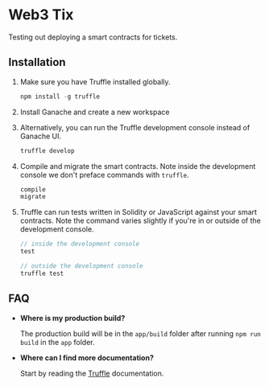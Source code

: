 # Web3 Tix

Testing out deploying a smart contracts for tickets.


## Installation

1. Make sure you have Truffle installed globally.
    ```javascript
    npm install -g truffle
    ```

2. Install Ganache and create a new workspace

3. Alternatively, you can run the Truffle development console instead of Ganache UI.
    ```javascript
    truffle develop
    ```

4. Compile and migrate the smart contracts. Note inside the development console we don't preface commands with `truffle`.
    ```javascript
    compile
    migrate
    ```

6. Truffle can run tests written in Solidity or JavaScript against your smart contracts. Note the command varies slightly if you're in or outside of the development console.
    ```javascript
    // inside the development console
    test

    // outside the development console
    truffle test
    ```

## FAQ

* __Where is my production build?__

    The production build will be in the `app/build` folder after running `npm run build` in the `app` folder.

* __Where can I find more documentation?__

    Start by reading the [Truffle](http://truffleframework.com/) documentation.